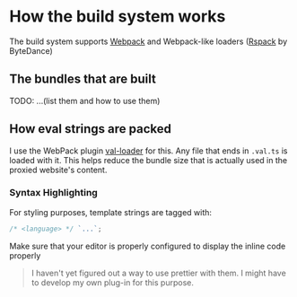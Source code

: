 # How the build system works

The build system supports [Webpack](https://webpack.js.org) and Webpack-like loaders ([Rspack](https://www.rspack.dev) by ByteDance)

## The bundles that are built

TODO: ...(list them and how to use them)

## How eval strings are packed

I use the WebPack plugin [val-loader](https://webpack.js.org/loaders/val-loader) for this. Any file that ends in `.val.ts` is loaded with it. This helps reduce the bundle size that is actually used in the proxied website's content.

### Syntax Highlighting

For styling purposes, template strings are tagged with:

```js
/* <language> */ `...`;
```

Make sure that your editor is properly configured to display the inline code properly

> I haven't yet figured out a way to use prettier with them. I might have to develop my own plug-in for this purpose.
